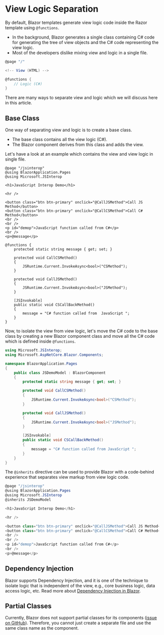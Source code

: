 # View Logic Separation

By default, Blazor templates generate view logic code inside the Razor template using `@functions`. 

 - In the background, Blazor generates a single class containing C# code for generating the tree of view objects and the C# code representing the view logic.
 - Most of the developers dislike mixing view and logic in a single file.

```csharp
@page "/"

<!-- View (HTML) -->

@functions {
    // Logic (C#)
}
```

There are many ways to separate view and logic which we will discuss here in this article.

## Base Class

One way of separating view and logic is to create a base class. 

 - The base class contains all the view logic (C#). 
 - The Blazor component derives from this class and adds the view. 

Let's have a look at an example which contains the view and view logic in single file. 

```charp
@page "/jsinterop"
@using BlazorApplication.Pages
@using Microsoft.JSInterop

<h1>JavaScript Interop Demo</h1>

<hr />

<button class="btn btn-primary" onclick="@CallJSMethod">Call JS Method</button>
<button class="btn btn-primary" onclick="@CallCSMethod">Call C# Method</button>
<br />
<br />
<p id="demop">JavaScript function called from C#</p>
<br />
<p>@message</p>

@functions {
    protected static string message { get; set; }
    
    protected void CallCSMethod()
    {
        JSRuntime.Current.InvokeAsync<bool>("CSMethod");
    }
    
    protected void CallJSMethod()
    {
        JSRuntime.Current.InvokeAsync<bool>("JSMethod");
    }
    
    [JSInvokable]
    public static void CSCallBackMethod()
    {
        message = "C# function called from  JavaScript ";
    }
}
```

Now, to isolate the view from view logic, let's move the C# code to the base class by creating a new Blazor component class and move all the C# code which is defined inside `@functions`.

```csharp
using Microsoft.JSInterop;
using Microsoft.AspNetCore.Blazor.Components;

namespace BlazorApplication.Pages
{
    public class JSDemoModel : BlazorComponent
    {
        protected static string message { get; set; }

        protected void CallCSMethod()
        {
            JSRuntime.Current.InvokeAsync<bool>("CSMethod");
        }

        protected void CallJSMethod()
        {
            JSRuntime.Current.InvokeAsync<bool>("JSMethod");
        }

        [JSInvokable]
        public static void CSCallBackMethod()
        {
            message = "C# function called from JavaScript ";
        }
    }
}
```

The `@inherits` directive can be used to provide Blazor with a code-behind experience that separates view markup from view logic code.

```csharp
@page "/jsinterop"
@using BlazorApplication.Pages
@using Microsoft.JSInterop
@inherits JSDemoModel

<h1>JavaScript Interop Demo</h1>

<hr />

<button class="btn btn-primary" onclick="@CallJSMethod">Call JS Method</button>
<button class="btn btn-primary" onclick="@CallCSMethod">Call C# Method</button>
<br />
<br />
<p id="demop">JavaScript function called from C#</p>
<br />
<p>@message</p>

```

## Dependency Injection

Blazor supports Dependency Injection, and it is one of the technique to isolate logic that is independent of the view, e.g., core business logic, data access logic, etc. Read more about <a href="{{ site.github.url }}/dependency-injection">Dependency Injection in Blazor</a>.

## Partial Classes

Currently, Blazor does not support partial classes for its components ([issue on GitHub](https://github.com/aspnet/Blazor/issues/278)). Therefore, you cannot just create a separate file and use the same class name as the component.

